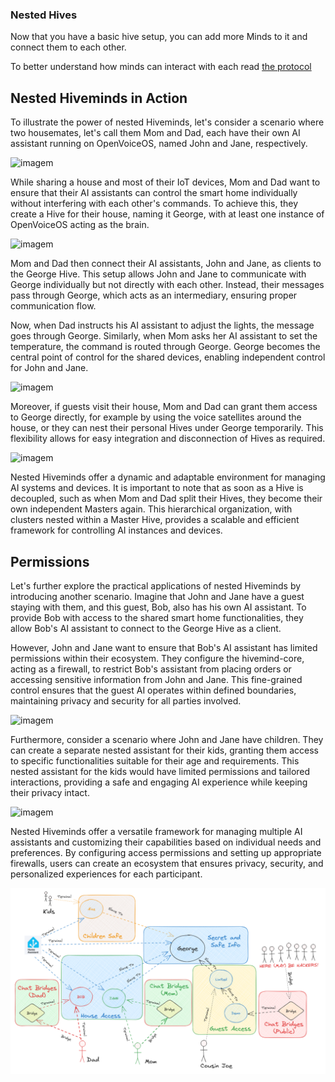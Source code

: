 ### Nested Hives

Now that you have a basic hive setup, you can add more Minds to it and connect them to each other.

To better understand how minds can interact with each read [the protocol](./04_protocol.md)

## Nested Hiveminds in Action

To illustrate the power of nested Hiveminds, let's consider a scenario where two housemates, let's call them Mom and Dad, each have their own AI assistant running on OpenVoiceOS, named John and Jane, respectively.

![imagem](https://github.com/JarbasHiveMind/HiveMind-community-docs/assets/33701864/486d97a1-484c-42e0-a556-193cf70fe6c6)

While sharing a house and most of their IoT devices, Mom and Dad want to ensure that their AI assistants can control the smart home individually without interfering with each other's commands. To achieve this, they create a Hive for their house, naming it George, with at least one instance of OpenVoiceOS acting as the brain.

![imagem](https://github.com/JarbasHiveMind/HiveMind-community-docs/assets/33701864/1da8c4f5-243b-4b58-9465-e59612d5d74e)

Mom and Dad then connect their AI assistants, John and Jane, as clients to the George Hive. This setup allows John and Jane to communicate with George individually but not directly with each other. Instead, their messages pass through George, which acts as an intermediary, ensuring proper communication flow.

Now, when Dad instructs his AI assistant to adjust the lights, the message goes through George. Similarly, when Mom asks her AI assistant to set the temperature, the command is routed through George. George becomes the central point of control for the shared devices, enabling independent control for John and Jane.

![imagem](https://github.com/JarbasHiveMind/HiveMind-community-docs/assets/33701864/6217ac9b-fed5-44f7-9ff2-82d0400431f9)

Moreover, if guests visit their house, Mom and Dad can grant them access to George directly, for example by using the voice satellites around the house, or they can nest their personal Hives under George temporarily. 
This flexibility allows for easy integration and disconnection of Hives as required.

![imagem](https://github.com/JarbasHiveMind/HiveMind-community-docs/assets/33701864/283298ec-8ecc-431c-9742-f7b627f0d570)

Nested Hiveminds offer a dynamic and adaptable environment for managing AI systems and devices. 
It is important to note that as soon as a Hive is decoupled, such as when  Mom and Dad split their Hives, they become their own independent Masters again. 
This hierarchical organization, with clusters nested within a Master Hive, provides a scalable and efficient framework for controlling AI instances and devices.

## Permissions

Let's further explore the practical applications of nested Hiveminds by introducing another scenario. Imagine that John and Jane have a guest staying with them, and this guest, Bob, also has his own AI assistant. To provide Bob with access to the shared smart home functionalities, they allow Bob's AI assistant to connect to the George Hive as a client.

However, John and Jane want to ensure that Bob's AI assistant has limited permissions within their ecosystem. They configure the hivemind-core, acting as a firewall, to restrict Bob's assistant from placing orders or accessing sensitive information from John and Jane. This fine-grained control ensures that the guest AI operates within defined boundaries, maintaining privacy and security for all parties involved.

![imagem](https://github.com/JarbasHiveMind/HiveMind-community-docs/assets/33701864/ab30f7a6-886b-4ee2-b92f-54fafb83f29f)

Furthermore, consider a scenario where John and Jane have children. They can create a separate nested assistant for their kids, granting them access to specific functionalities suitable for their age and requirements. This nested assistant for the kids would have limited permissions and tailored interactions, providing a safe and engaging AI experience while keeping their privacy intact.

![imagem](https://github.com/JarbasHiveMind/HiveMind-community-docs/assets/33701864/217b4185-7e1b-46f0-af83-b3c097ff2b5f)

Nested Hiveminds offer a versatile framework for managing multiple AI assistants and customizing their capabilities based on individual needs and preferences. By configuring access permissions and setting up appropriate firewalls, users can create an ecosystem that ensures privacy, security, and personalized experiences for each participant.


![img_15.png](img_15.png)
